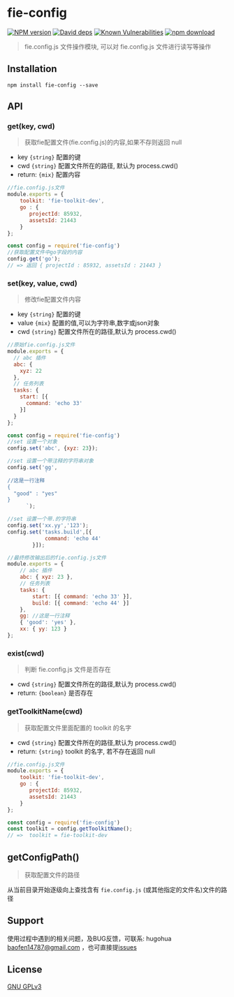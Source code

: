 # fie-config

[![NPM version][npm-image]][npm-url]
[![David deps][david-image]][david-url]
[![Known Vulnerabilities][snyk-image]][snyk-url]
[![npm download][download-image]][download-url]

[npm-image]: https://img.shields.io/npm/v/fie-config.svg?style=flat-square
[npm-url]: https://npmjs.org/package/fie-config
[david-image]: https://img.shields.io/david/cnpm/npminstall.svg?style=flat-square
[david-url]: https://david-dm.org/fieteam/fie-config
[snyk-image]: https://snyk.io/test/npm/fie-config/badge.svg?style=flat-square
[snyk-url]: https://snyk.io/test/npm/fie-config
[download-image]: https://img.shields.io/npm/dm/fie-config.svg?style=flat-square
[download-url]: https://npmjs.org/package/fie-config

> fie.config.js 文件操作模块, 可以对 fie.config.js 文件进行读写等操作


## Installation

```
npm install fie-config --save
```

## API

### get(key, cwd)

> 获取fie配置文件(fie.config.js)的内容,如果不存则返回 null

- key `{string}` 配置的键
- cwd `{string}` 配置文件所在的路径, 默认为 process.cwd()
- return: `{mix}` 配置内容


```js
//fie.config.js文件
module.exports = {
	toolkit: 'fie-toolkit-dev',
	go : {
	   projectId: 85932,
	   assetsId: 21443
	}
};
```

```js
const config = require('fie-config')
//获取配置文件中go字段的内容
config.get('go');
// => 返回 { projectId : 85932, assetsId : 21443 }

```



### set(key, value, cwd)

> 修改fie配置文件内容

- key `{string}` 配置的键
- value `{mix}` 配置的值,可以为字符串,数字或json对象
- cwd `{string}` 配置文件所在的路径,默认为 process.cwd()

```js
//原始fie.config.js文件
module.exports = {
  // abc 插件
  abc: {
    xyz: 22
  },
  // 任务列表
  tasks: {
    start: [{
      command: 'echo 33'
    }]
  }
};

```

```js
const config = require('fie-config')
//set 设置一个对象
config.set('abc', {xyz: 23});

//set 设置一个带注释的字符串对象
config.set('gg',
			`
//这是一行注释
{
  "good" : "yes"
}
      `);

//set 设置一个带.的字符串
config.set('xx.yy','123');
config.set('tasks.build',[{
			command: 'echo 44'
		}]);
```


```js
//最终修改输出后的fie.config.js文件
module.exports = {
    // abc 插件
    abc: { xyz: 23 },
    // 任务列表
    tasks: {
        start: [{ command: 'echo 33' }],
        build: [{ command: 'echo 44' }]
    },
    gg: //这是一行注释
    { 'good': 'yes' },
    xx: { yy: 123 }
};
```

### exist(cwd)

> 判断 fie.config.js 文件是否存在

- cwd `{string}` 配置文件所在的路径,默认为 process.cwd()
- return: `{boolean}` 是否存在

### getToolkitName(cwd)

> 获取配置文件里面配置的 toolkit 的名字

- cwd `{string}` 配置文件所在的路径,默认为 process.cwd()
- return: `{string}` toolkit 的名字, 若不存在返回 null

```js
//fie.config.js文件
module.exports = {
	toolkit: 'fie-toolkit-dev',
	go : {
	   projectId: 85932,
	   assetsId: 21443
	}
};
```

```js
const config = require('fie-config')
const toolkit = config.getToolkitName();
// =>  toolkit = fie-toolkit-dev
```

## getConfigPath()

> 获取配置文件的路径

从当前目录开始逐级向上查找含有 `fie.config.js` (或其他指定的文件名)文件的路径

## Support

使用过程中遇到的相关问题，及BUG反馈，可联系: hugohua <baofen14787@gmail.com> ，也可直接提[issues](https://github.com/fieteam/fie/issues/new)

## License

[GNU GPLv3](LICENSE)
